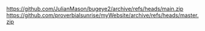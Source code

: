 https://github.com/JulianMason/bugeye2/archive/refs/heads/main.zip
https://github.com/proverbialsunrise/myWebsite/archive/refs/heads/master.zip
